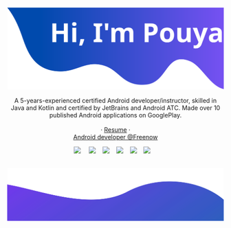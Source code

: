 ![Pouya Heydari's top banner](./top.svg)

<p align="center">
A 5-years-experienced certified Android developer/instructor, skilled in Java and Kotlin and certified by JetBrains and Android ATC. Made over 10 published Android applications on GooglePlay.
<br><br>
  · <a href="https://pouyaheydari.com/wp-content/uploads/2021/02/PouyaHeydari_AndroidDeveloper.pdf">Resume</a>
 · 
<br>
<a href="https://www.free-now.com/">Android developer @Freenow</a>
<br>
 <p align="center">
 <a href="https://www.linkedin.com/in/pouyaheydari/"><img src="https://img.shields.io/badge/-Pouya%20Heydari-blue?style=flat-square&logo=Linkedin&logoColor=white&link=hhttps://www.linkedin.com/in/pouyaheydari/" /></a>&nbsp;&nbsp;&nbsp;&nbsp
 <a href="https://stackoverflow.com/users/5293098/pouya-heydari"><img src="https://img.shields.io/badge/Stack_Overflow-FE7A16?style=flat-square&logo=stack-overflow&logoColor=white" /></a>&nbsp;&nbsp;&nbsp;&nbsp;<a href="https://pouyaheydari.com"><img src="https://img.shields.io/badge/website-000000?flat-square&logo=About.me&logoColor=white" /></a>&nbsp;&nbsp;&nbsp;&nbsp;<a href="http://t.me/sirlordpouya"><img src="https://img.shields.io/badge/Telegram-2CA5E0?style=flat-square&logo=telegram&logoColor=white" /></a>&nbsp;&nbsp;&nbsp;&nbsp;<a href="https://www.instagram.com/sirlordpouya"><img src="https://img.shields.io/badge/Instagram-E4405F?style=flat-square&logo=instagram&logoColor=white" /></a>&nbsp;&nbsp;&nbsp;&nbsp;<a href="https://twitter.com/sirlordpouya"><img src="https://img.shields.io/twitter/follow/sirlordpouya?style=social" /></a>&nbsp;&nbsp;&nbsp;&nbsp;

<br>
<br>
</p>
</p>

![bottom banner](./bottom.svg)
